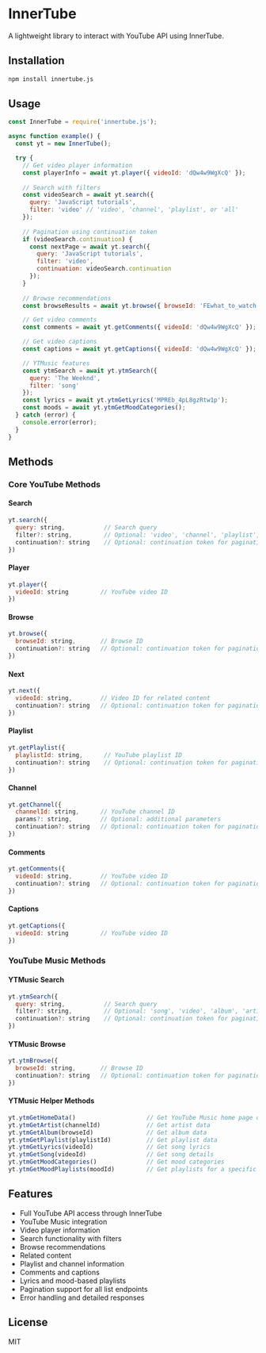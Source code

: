 # InnerTube

A lightweight library to interact with YouTube API using InnerTube.

## Installation

```bash
npm install innertube.js
```

## Usage

```javascript
const InnerTube = require('innertube.js');

async function example() {
  const yt = new InnerTube();

  try {
    // Get video player information
    const playerInfo = await yt.player({ videoId: 'dQw4w9WgXcQ' });
    
    // Search with filters
    const videoSearch = await yt.search({ 
      query: 'JavaScript tutorials',
      filter: 'video' // 'video', 'channel', 'playlist', or 'all'
    });
    
    // Pagination using continuation token
    if (videoSearch.continuation) {
      const nextPage = await yt.search({
        query: 'JavaScript tutorials',
        filter: 'video',
        continuation: videoSearch.continuation
      });
    }
    
    // Browse recommendations
    const browseResults = await yt.browse({ browseId: 'FEwhat_to_watch' });

    // Get video comments
    const comments = await yt.getComments({ videoId: 'dQw4w9WgXcQ' });

    // Get video captions
    const captions = await yt.getCaptions({ videoId: 'dQw4w9WgXcQ' });

    // YTMusic features
    const ytmSearch = await yt.ytmSearch({ 
      query: 'The Weeknd',
      filter: 'song'
    });
    const lyrics = await yt.ytmGetLyrics('MPREb_4pL8gzRtw1p');
    const moods = await yt.ytmGetMoodCategories();
  } catch (error) {
    console.error(error);
  }
}
```

## Methods

### Core YouTube Methods

#### Search
```javascript
yt.search({
  query: string,           // Search query
  filter?: string,         // Optional: 'video', 'channel', 'playlist', 'all'
  continuation?: string    // Optional: continuation token for pagination
})
```

#### Player
```javascript
yt.player({
  videoId: string         // YouTube video ID
})
```

#### Browse
```javascript
yt.browse({
  browseId: string,       // Browse ID
  continuation?: string   // Optional: continuation token for pagination
})
```

#### Next
```javascript
yt.next({
  videoId: string,        // Video ID for related content
  continuation?: string   // Optional: continuation token for pagination
})
```

#### Playlist
```javascript
yt.getPlaylist({
  playlistId: string,      // YouTube playlist ID
  continuation?: string    // Optional: continuation token for pagination
})
```

#### Channel
```javascript
yt.getChannel({
  channelId: string,      // YouTube channel ID
  params?: string,        // Optional: additional parameters
  continuation?: string   // Optional: continuation token for pagination
})
```

#### Comments
```javascript
yt.getComments({
  videoId: string,        // YouTube video ID
  continuation?: string   // Optional: continuation token for pagination
})
```

#### Captions
```javascript
yt.getCaptions({
  videoId: string         // YouTube video ID
})
```

### YouTube Music Methods

#### YTMusic Search
```javascript
yt.ytmSearch({
  query: string,           // Search query
  filter?: string,         // Optional: 'song', 'video', 'album', 'artist', 'playlist', 'all'
  continuation?: string    // Optional: continuation token for pagination
})
```

#### YTMusic Browse
```javascript
yt.ytmBrowse({
  browseId: string,       // Browse ID
  continuation?: string   // Optional: continuation token for pagination
})
```

#### YTMusic Helper Methods
```javascript
yt.ytmGetHomeData()                    // Get YouTube Music home page data
yt.ytmGetArtist(channelId)             // Get artist data
yt.ytmGetAlbum(browseId)               // Get album data
yt.ytmGetPlaylist(playlistId)          // Get playlist data
yt.ytmGetLyrics(videoId)               // Get song lyrics
yt.ytmGetSong(videoId)                 // Get song details
yt.ytmGetMoodCategories()              // Get mood categories
yt.ytmGetMoodPlaylists(moodId)         // Get playlists for a specific mood
```

## Features

- Full YouTube API access through InnerTube
- YouTube Music integration
- Video player information
- Search functionality with filters
- Browse recommendations
- Related content
- Playlist and channel information
- Comments and captions
- Lyrics and mood-based playlists
- Pagination support for all list endpoints
- Error handling and detailed responses

## License

MIT